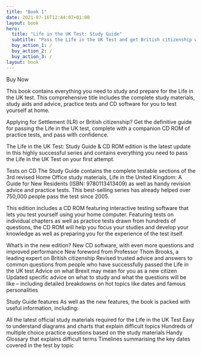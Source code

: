 ```yaml
---
title: "Book 1"
date: 2021-07-16T12:44:07+01:00
layout: book
hero:
  title: "Life in the UK Test: Study Guide"
  subtitle: "Pass the Life in the UK Test and get British citizenship with the best-selling Life in the UK Test: Study Guide"
  buy_action_1: /
  buy_action_2: /
  buy_action_3: /
layout: book
---
```


Buy Now

This book contains everything you need to study and prepare for the Life in the UK test. This comprehensive title includes the complete study materials, study aids and advice, practice tests and CD software for you to test yourself at home.

Applying for Settlement (ILR) or British citizenship? Get the definitive guide for passing the Life in the UK test, complete with a companion CD ROM of practice tests, and pass with confidence.

The Life in the UK Test: Study Guide & CD ROM edition is the latest update in this highly successful series and contains everything you need to pass the Life in the UK Test on your first attempt.

Tests on CD
The Study Guide contains the complete testable sections of the 3rd revised Home Office study materials, Life in the United Kingdom: A Guide for New Residents (ISBN: 9780113413409) as well as handy revision advice and practice tests. This best-selling series has already helped over 750,000 people pass the test since 2005.

This edition includes a CD ROM featuring interactive testing software that lets you test yourself using your home computer. Featuring tests on individual chapters as well as practice tests drawn from hundreds of questions, the CD ROM will help you focus your studies and develop your knowledge as well as preparing you for the experience of the test itself.

What’s in the new edition?
New CD software, with even more questions and improved performance
New foreword from Professor Thom Brooks, a leading expert on British citizenship
Revised trusted advice and answers to common questions from people who have successfully passed the Life in the UK test
Advice on what Brexit may mean for you as a new citizen
Updated specific advice on what to study and what the questions will be like – including detailed breakdowns on hot topics like dates and famous personalities

Study Guide features
As well as the new features, the book is packed with useful information, including:

All the latest official study materials required for the Life in the UK Test
Easy to understand diagrams and charts that explain difficult topics
Hundreds of multiple choice practice questions based on the study materials
Handy Glossary that explains difficult terms
Timelines summarising the key dates covered in the test by topic
